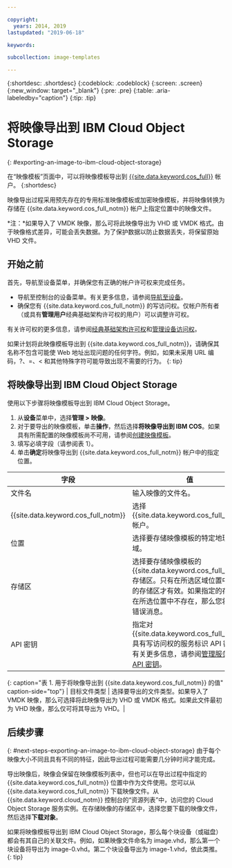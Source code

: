 ```yaml
---

copyright:
  years: 2014, 2019
lastupdated: "2019-06-18"

keywords:

subcollection: image-templates

---
```


{:shortdesc: .shortdesc}
{:codeblock: .codeblock}
{:screen: .screen}
{:new_window: target="_blank"}
{:pre: .pre}
{:table: .aria-labeledby="caption"}
{:tip: .tip}

# 将映像导出到 IBM Cloud Object Storage
{: #exporting-an-image-to-ibm-cloud-object-storage}

在“映像模板”页面中，可以将映像模板导出到 [{{site.data.keyword.cos_full}}](/docs/cloud-object-storage?topic=cloud-object-storage-about) 帐户。
{:shortdesc}

映像导出过程采用预先存在的专用标准映像模板或加密映像模板，并将映像转换为存储在 {{site.data.keyword.cos_full_notm}} 帐户上指定位置中的映像文件。

*注：*如果导入了 VMDK 映像，那么可将此映像导出为 VHD 或 VMDK 格式。由于映像格式差异，可能会丢失数据。为了保护数据以防止数据丢失，将保留原始 VHD 文件。

## 开始之前
首先，导航至设备菜单，并确保您有正确的帐户许可权来完成任务。

* 导航至控制台的设备菜单。有关更多信息，请参阅[导航至设备](/docs/infrastructure/image-templates?topic=virtual-servers-navigating-devices)。
* 确保您有 {{site.data.keyword.cos_full_notm}} 的写访问权。仅帐户所有者（或具有**管理用户**经典基础架构许可权的用户）可以调整许可权。

有关许可权的更多信息，请参阅[经典基础架构许可权](/docs/iam?topic=iam-infrapermission#infrapermission)和[管理设备访问权](/docs/vsi?topic=virtual-servers-managing-device-access)。

如果计划将此映像模板导出到 {{site.data.keyword.cos_full_notm}}，请确保其名称不包含可能使 Web 地址出现问题的任何字符。例如，如果未采用 URL 编码，?、=、< 和其他特殊字符可能导致出现不需要的行为。
{: tip}

## 将映像导出到 IBM Cloud Object Storage

使用以下步骤将映像模板导出到 IBM Cloud Object Storage。

1. 从**设备**菜单中，选择**管理 > 映像**。
2. 对于要导出的映像模板，单击**操作**，然后选择**将映像导出到 IBM COS**。如果具有所需配置的映像模板尚不可用，请参阅[创建映像模板](/docs/infrastructure/image-templates?topic=image-templates-creating-an-image-template#creating-an-image-template)。
3. 填写必填字段（请参阅表 1）。
4. 单击**确定**将映像导出到 {{site.data.keyword.cos_full_notm}} 帐户中的指定位置。

|字段|值|
| ----- | ----- |
|文件名|输入映像的文件名。|
| {{site.data.keyword.cos_full_notm}} |选择 {{site.data.keyword.cos_full_notm}} 帐户。|
|位置|选择要存储映像模板的特定地理区域。|
|存储区|选择要存储映像模板的 {{site.data.keyword.cos_full_notm}} 存储区。只有在所选区域位置中存在的存储区才有效。如果指定的存储区在所选位置中不存在，那么您将收到错误消息。|
|API 密钥|指定对 {{site.data.keyword.cos_full_notm}} 具有写访问权的服务标识 API 密钥。有关更多信息，请参阅[管理服务标识 API 密钥](/docs/iam?topic=iam-serviceidapikeys#serviceidapikeys)。|
{: caption="表 1. 用于将映像导出到 {{site.data.keyword.cos_full_notm}} 的值" caption-side="top"}
| 目标文件类型 | 选择要导出的文件类型。如果导入了 VMDK 映像，那么可选择将此映像导出为 VHD 或 VMDK 格式。如果此文件最初为 VHD 映像，那么仅可将其导出为 VHD。|

## 后续步骤
{: #next-steps-exporting-an-image-to-ibm-cloud-object-storage}
由于每个映像大小不同且具有不同的特征，因此导出过程可能需要几分钟时间才能完成。

导出映像后，映像会保留在映像模板列表中，但也可以在导出过程中指定的 {{site.data.keyword.cos_full_notm}} 位置中作为文件使用。您可以从 {{site.data.keyword.cos_full_notm}} 下载映像文件。从 {{site.data.keyword.cloud_notm}} 控制台的“资源列表”中，访问您的 Cloud Object Storage 服务实例。在存储映像的存储区中，选择您要下载的映像文件，然后选择**下载对象**。

如果将映像模板导出到 IBM Cloud Object Storage，那么每个块设备（或磁盘）都会有其自己的关联文件。例如，如果映像文件命名为 image.vhd，那么第一个块设备将导出为 image-0.vhd。第二个块设备导出为 image-1.vhd，依此类推。
{: tip}
